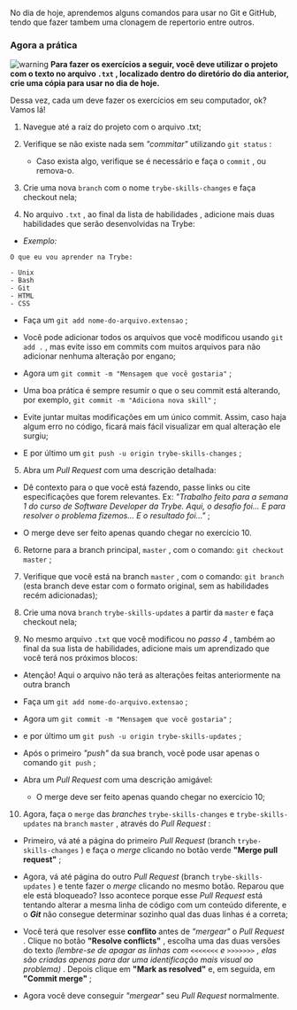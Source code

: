 No dia de hoje, aprendemos alguns comandos para usar no Git e GitHub, tendo que fazer tambem uma clonagem de repertorio entre outros.

### [](https://github.com/matheusmuniz03/trybe-exercises/tree/main/Fundamentos/Bloco-02_Git-GitHub-Internet/Dia-02_Git-e-GitHub_Entendendo-os-Comandos#agora-a-pr%C3%A1tica)Agora a prática

![warning](https://github.githubassets.com/images/icons/emoji/unicode/26a0.png)  **Para fazer os exercícios a seguir, você deve utilizar o projeto com o texto no arquivo  `.txt`  , localizado dentro do diretório do dia anterior, crie uma cópia para usar no dia de hoje.**

Dessa vez, cada um deve fazer os exercícios em seu computador, ok? Vamos lá!  

1.  Navegue até a raiz do projeto com o arquivo .txt;
    
2.  Verifique se não existe nada sem  _"commitar"_  utilizando  `git status`  :
    
    -   Caso exista algo, verifique se é necessário e faça o  `commit`  , ou remova-o.
3.  Crie uma nova  `branch`  com o nome  `trybe-skills-changes`  e faça checkout nela;
    
4.  No arquivo  `.txt`  , ao final da lista de habilidades , adicione mais duas habilidades que serão desenvolvidas na Trybe:
    

-   _Exemplo:_

```
O que eu vou aprender na Trybe:

- Unix
- Bash
- Git
- HTML
- CSS

```

-   Faça um  `git add nome-do-arquivo.extensao`  ;
    
-   Você pode adicionar todos os arquivos que você modificou usando  `git add .`  , mas evite isso em commits com muitos arquivos para não adicionar nenhuma alteração por engano;
    
-   Agora um  `git commit -m "Mensagem que você gostaria"`  ;
    
-   Uma boa prática é sempre resumir o que o seu commit está alterando, por exemplo,  `git commit -m "Adiciona nova skill"`  ;
    
-   Evite juntar muitas modificações em um único commit. Assim, caso haja algum erro no código, ficará mais fácil visualizar em qual alteração ele surgiu;
    
-   E por último um  `git push -u origin trybe-skills-changes`  ;
    

5.  Abra um  _Pull Request_  com uma descrição detalhada:

-   Dê contexto para o que você está fazendo, passe links ou cite especificações que forem relevantes. Ex:  _"Trabalho feito para a semana 1 do curso de Software Developer da Trybe. Aqui, o desafio foi... E para resolver o problema fizemos... E o resultado foi..."_  ;
    
-   O merge deve ser feito apenas quando chegar no exercício 10.
    

6.  Retorne para a branch principal,  `master`  , com o comando:  `git checkout master`  ;
    
7.  Verifique que você está na branch  `master`  , com o comando:  `git branch`  (esta branch deve estar com o formato original, sem as habilidades recém adicionadas);
    
8.  Crie uma nova  `branch`  `trybe-skills-updates`  a partir da  `master`  e faça checkout nela;
    
9.  No mesmo arquivo  `.txt`  que você modificou no  _passo 4_  , também ao final da sua lista de habilidades, adicione mais um aprendizado que você terá nos próximos blocos:
    

-   Atenção! Aqui o arquivo não terá as alterações feitas anteriormente na outra branch  
    
-   Faça um  `git add nome-do-arquivo.extensao`  ;
    
-   Agora um  `git commit -m "Mensagem que você gostaria"`  ;
    
-   e por último um  `git push -u origin trybe-skills-updates`  ;
    
-   Após o primeiro  _"push"_  da sua branch, você pode usar apenas o comando  `git push`  ;
    
-   Abra um  _Pull Request_  com uma descrição amigável:
    
    -   O merge deve ser feito apenas quando chegar no exercício 10;

10.  Agora, faça o  `merge`  das  _branches_  `trybe-skills-changes`  e  `trybe-skills-updates`  na  `branch`  `master`  , através do  _Pull Request_  :

-   Primeiro, vá até a página do primeiro  _Pull Request_  (branch  `trybe-skills-changes`  ) e faça o  _merge_  clicando no botão verde  **"Merge pull request"**  ;
    
-   Agora, vá até página do outro  _Pull Request_  (branch  `trybe-skills-updates`  ) e tente fazer o  _merge_  clicando no mesmo botão. Reparou que ele está bloqueado? Isso acontece porque esse  _Pull Request_  está tentando alterar a mesma linha de código com um conteúdo diferente, e o  **_Git_**  não consegue determinar sozinho qual das duas linhas é a correta;
    
-   Você terá que resolver esse  **conflito**  antes de  _"mergear"_  o  _Pull Request_  . Clique no botão  **"Resolve conflicts"**  , escolha uma das duas versões do texto  _(lembre-se de apagar as linhas com  `<<<<<<<`  e  `>>>>>>>`  , elas são criadas apenas para dar uma identificação mais visual ao problema)_  . Depois clique em  **"Mark as resolved"**  e, em seguida, em  **"Commit merge"**  ;
    
-   Agora você deve conseguir  _"mergear"_  seu  _Pull Request_  normalmente.
